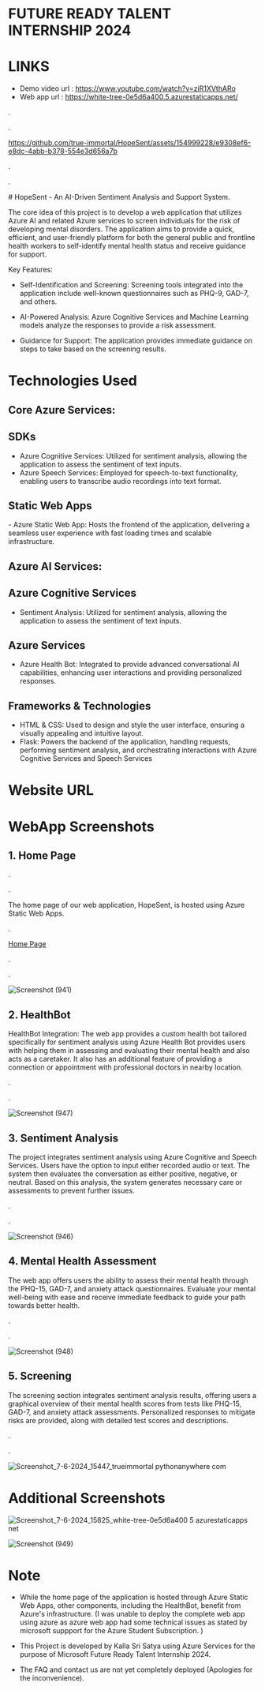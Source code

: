 # FUTURE READY TALENT INTERNSHIP 2024
# LINKS
- Demo video url : https://www.youtube.com/watch?v=ziR1XVthARo
- Web app url : https://white-tree-0e5d6a400.5.azurestaticapps.net/
<p>.</p>
<p>.</p>





https://github.com/true-immortal/HopeSent/assets/154999228/e9308ef6-e8dc-4abb-b378-554e3d656a7b





  <p>.</p>
<p>.</p>
# HopeSent
- An AI-Driven Sentiment Analysis and Support System.

The core idea of this project is to develop a web application that utilizes Azure AI and related Azure services to screen individuals for the risk of developing mental disorders. The application aims to provide a quick, efficient, and user-friendly platform for both the general public and frontline health workers to self-identify mental health status and receive guidance for support.

Key Features:

- Self-Identification and Screening:
Screening tools integrated into the application include well-known questionnaires such as PHQ-9, GAD-7, and others.

- AI-Powered Analysis:
Azure Cognitive Services and Machine Learning models analyze the responses to provide a risk assessment.

- Guidance for Support:
The application provides immediate guidance on steps to take based on the screening results.

# Technologies Used

<h2>Core Azure Services:</h2>
<h2>SDKs</h2>

- Azure Cognitive Services: Utilized for sentiment analysis, allowing the application to assess the sentiment of text inputs.
- Azure Speech Services: Employed for speech-to-text functionality, enabling users to transcribe audio recordings into text format.

<h2>Static Web Apps</h2>
- Azure Static Web App: Hosts the frontend of the application, delivering a seamless user experience with fast loading times and scalable infrastructure.

<h2>Azure AI Services:</h2>

<h2>Azure Cognitive Services</h2>

- Sentiment Analysis: Utilized for sentiment analysis, allowing the application to assess the sentiment of text inputs.

<h2>Azure Services</h2>

- Azure Health Bot: Integrated to provide advanced conversational AI capabilities, enhancing user interactions and providing personalized responses.

<h2>Frameworks & Technologies</h2>

- HTML & CSS: Used to design and style the user interface, ensuring a visually appealing and intuitive layout.
- Flask: Powers the backend of the application, handling requests, performing sentiment analysis, and orchestrating interactions with Azure Cognitive Services and Speech Services

# Website URL

  # WebApp Screenshots

<h2>1. Home Page</h2>
<p>.</p>
<p>.</p>
The home page of our web application, HopeSent, is hosted using Azure Static Web Apps. 
<p>.</p>
<a href="https://white-tree-0e5d6a400.5.azurestaticapps.net/">Home Page</a><br>
<p>.</p>
<p>.</p>
     
![Screenshot (941)](https://github.com/true-immortal/HopeSent/assets/154999228/fe45d9d3-e163-42a0-ba9b-4900e19aca56)

<h2>2. HealthBot</h2>
      HealthBot Integration: The web app provides a custom health bot tailored specifically for sentiment analysis using Azure Health Bot provides users with helping them in assessing and evaluating their mental health and also acts as a caretaker.
      It also has an additional feature of providing a connection or appointment with professional doctors in nearby location.
<p>.</p>
<p>.</p>

![Screenshot (947)](https://github.com/true-immortal/HopeSent/assets/154999228/faa2b93f-c9a8-4f36-a3fb-c5fb98ae6d39)

<h2>3. Sentiment Analysis</h2>
The project integrates sentiment analysis using Azure Cognitive and Speech Services. Users have the option to input either recorded audio or text. The system then evaluates the conversation as either positive, negative, or neutral. Based on this analysis, the system generates necessary care or assessments to prevent further issues.
<p>.</p>
<p>.</p>

![Screenshot (946)](https://github.com/true-immortal/HopeSent/assets/154999228/74bb5de0-1a25-4026-be9a-f060173d44e0)

<h2>4. Mental Health Assessment </h2>
The web app offers users the ability to assess their mental health through the PHQ-15, GAD-7, and anxiety attack questionnaires. Evaluate your mental well-being with ease and receive immediate feedback to guide your path towards better health.
<p>.</p>
<p>.</p>

![Screenshot (948)](https://github.com/true-immortal/HopeSent/assets/154999228/326a2034-dec3-4369-8428-d7a359a46cdc)

<h2>5. Screening</h2>
The screening section integrates sentiment analysis results, offering users a graphical overview of their mental health scores from tests like PHQ-15, GAD-7, and anxiety attack assessments. Personalized responses to mitigate risks are provided, along with detailed test scores and descriptions.
<p>.</p>
<p>.</p>

![Screenshot_7-6-2024_15447_trueimmortal pythonanywhere com](https://github.com/true-immortal/HopeSent/assets/154999228/a17aa310-2aa3-4f60-9b5e-41f5b1c6d921)


# Additional Screenshots


![Screenshot_7-6-2024_15825_white-tree-0e5d6a400 5 azurestaticapps net](https://github.com/true-immortal/HopeSent/assets/154999228/3f3204e4-d632-4ef2-8f7f-e57d29e2bbaa)



![Screenshot (949)](https://github.com/true-immortal/HopeSent/assets/154999228/c5cc406f-b138-429a-8bdd-7b0ea14130bc)


# Note
- While the home page of the application is hosted through Azure Static Web Apps, other components, including the HealthBot, benefit from Azure's infrastructure.
(I was unable to deploy the complete web app using azure as azure web app  had some technical issues as stated by microsoft suppport for the Azure Student Subscription. )

- This Project is developed by Kalla Sri Satya using Azure Services for the purpose of Microsoft Future Ready Talent Internship 2024.

- The FAQ and contact us are not yet completely deployed (Apologies for the inconvenience).

